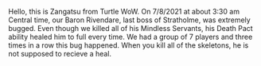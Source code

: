 Hello, this is Zangatsu from Turtle WoW. 
On 7/8/2021 at about 3:30 am Central time, our Baron Rivendare, last boss of Stratholme, was extremely bugged.
Even though we killed all of his Mindless Servants, his Death Pact ability healed him to full every time.
We had a group of 7 players and three times in a row this bug happened.  When you kill all of the skeletons, he is not supposed to recieve a heal.
